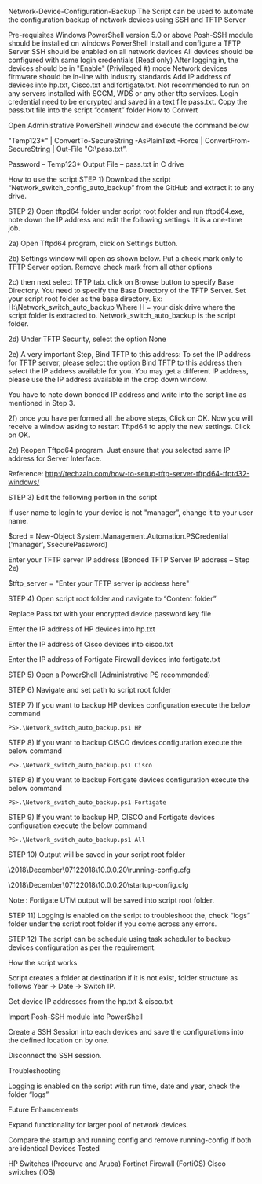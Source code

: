 Network-Device-Configuration-Backup
The Script can be used to automate the configuration backup of network devices using SSH and TFTP Server

Pre-requisites
Windows PowerShell version 5.0 or above
Posh-SSH module should be installed on windows PowerShell
Install and configure a TFTP Server
SSH should be enabled on all network devices
All devices should be configured with same login credentials (Read only)
After logging in, the devices should be in "Enable" (Privileged #) mode
Network devices firmware should be in-line with industry standards
Add IP address of devices into hp.txt, Cisco.txt and fortigate.txt.
Not recommended to run on any servers installed with SCCM, WDS or any other tftp services.
Login credential need to be encrypted and saved in a text file pass.txt. Copy the pass.txt file into the script “content” folder
How to Convert

Open Administrative PowerShell window and execute the command below.

"Temp123*" | ConvertTo-SecureString -AsPlainText -Force | ConvertFrom-SecureString | Out-File "C:\pass.txt”.

Password – Temp123* Output File – pass.txt in C drive

How to use the script
STEP 1)	Download the script “Network_switch_config_auto_backup” from the GitHub and extract it to any drive.

STEP 2)	Open tftpd64 folder under script root folder and run tftpd64.exe, note down the IP address and edit the following settings. It is a one-time job.

2a) Open Tftpd64 program, click on Settings button.

2b) Settings window will open as shown below. Put a check mark only to TFTP Server option. Remove check mark from all other options

2c) then next select TFTP tab. click on Browse button to specify Base Directory. You need to specify the Base Directory of the TFTP Server. Set your script root folder as the base directory. Ex: H:\Network_switch_auto_backup Where H = your disk drive where the script folder is extracted to. Network_switch_auto_backup is the script folder.

2d) Under TFTP Security, select the option None

2e) A very important Step, Bind TFTP to this address: To set the IP address for TFTP server, please select the option Bind TFTP to this address then select the IP address available for you. You may get a different IP address, please use the IP address available in the drop down window.

You have to note down bonded IP address and write into the script line as mentioned in Step 3.

2f) once you have performed all the above steps, Click on OK. Now you will receive a window asking to restart Tftpd64 to apply the new settings. Click on OK.

2e) Reopen Tftpd64 program. Just ensure that you selected same IP address for Server Interface.

Reference: http://techzain.com/how-to-setup-tftp-server-tftpd64-tfptd32-windows/

STEP 3)	Edit the following portion in the script

If user name to login to your device is not "manager”, change it to your user name.

$cred = New-Object System.Management.Automation.PSCredential ('manager', $securePassword)

Enter your TFTP server IP address (Bonded TFTP Server IP address – Step 2e)

$tftp_server = "Enter your TFTP server ip address here"

STEP 4)	Open script root folder and navigate to “Content folder”

Replace Pass.txt with your encrypted device password key file

Enter the IP address of HP devices into hp.txt

Enter the IP address of Cisco devices into cisco.txt

Enter the IP address of Fortigate Firewall devices into fortigate.txt

STEP 5)	Open a PowerShell (Administrative PS recommended)

STEP 6)	Navigate and set path to script root folder

STEP 7)	If you want to backup HP devices configuration execute the below command

    PS>.\Network_switch_auto_backup.ps1 HP
    
STEP 8)	If you want to backup CISCO devices configuration execute the below command

    PS>.\Network_switch_auto_backup.ps1 Cisco
    
STEP 8)	If you want to backup Fortigate devices configuration execute the below command

    PS>.\Network_switch_auto_backup.ps1 Fortigate
    
STEP 9)	If you want to backup HP, CISCO and Fortigate devices configuration execute the below command

    PS>.\Network_switch_auto_backup.ps1 All
    
STEP 10)	Output will be saved in your script root folder

\2018\December\07122018\10.0.0.20\running-config.cfg

\2018\December\07122018\10.0.0.20\startup-config.cfg

Note : Fortigate UTM output will be saved into script root folder.

STEP 11)	Logging is enabled on the script to troubleshoot the, check “logs” folder under the script root folder if you come across any errors.

STEP 12)	The script can be schedule using task scheduler to backup devices configuration as per the requirement.

How the script works

Script creates a folder at destination if it is not exist, folder structure as follows Year -> Date -> Switch IP.

Get device IP addresses from the hp.txt & cisco.txt

Import Posh-SSH module into PowerShell

Create a SSH Session into each devices and save the configurations into the defined location on by one.

Disconnect the SSH session.

Troubleshooting

Logging is enabled on the script with run time, date and year, check the folder “logs”

Future Enhancements

Expand functionality for larger pool of network devices.

Compare the startup and running config and remove running-config if both are identical
Devices Tested

HP Switches (Procurve and Aruba)
Fortinet Firewall (FortiOS)
Cisco switches (iOS)

